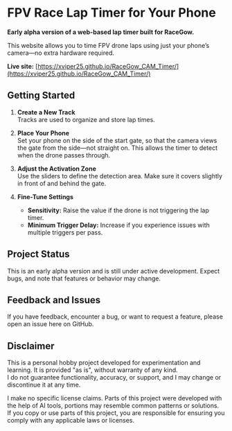 # FPV Race Lap Timer for Your Phone

**Early alpha version of a web-based lap timer built for RaceGow.**

This website allows you to time FPV drone laps using just your phone’s camera—no extra hardware required.

**Live site:** [https://xviper25.github.io/RaceGow_CAM_Timer/](https://xviper25.github.io/RaceGow_CAM_Timer/)

## Getting Started

1. **Create a New Track**  
   Tracks are used to organize and store lap times.

2. **Place Your Phone**  
   Set your phone on the side of the start gate, so that the camera views the gate from the side—not straight on. This allows the timer to detect when the drone passes through.

3. **Adjust the Activation Zone**  
   Use the sliders to define the detection area. Make sure it covers slightly in front of and behind the gate.

4. **Fine-Tune Settings**  
   - **Sensitivity:** Raise the value if the drone is not triggering the lap timer.  
   - **Minimum Trigger Delay:** Increase if you experience issues with multiple triggers per pass.

## Project Status

This is an early alpha version and is still under active development. Expect bugs, and note that features or behavior may change.

## Feedback and Issues

If you have feedback, encounter a bug, or want to request a feature, please open an issue here on GitHub.

## Disclaimer

This is a personal hobby project developed for experimentation and learning. It is provided "as is", without warranty of any kind.  
I do not guarantee functionality, accuracy, or support, and I may change or discontinue it at any time.

I make no specific license claims. Parts of this project were developed with the help of AI tools, portions may resemble common patterns or solutions.  
If you copy or use parts of this project, you are responsible for ensuring you comply with any applicable laws or licenses.
